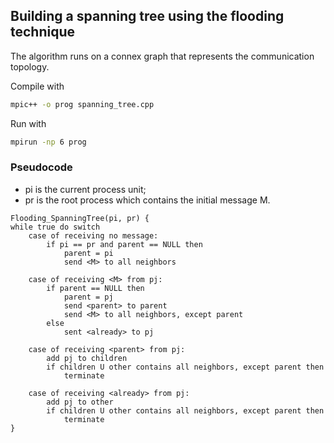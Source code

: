 ## Building a spanning tree using the flooding technique

The algorithm runs on a connex graph that represents the communication topology.

Compile with

```bash
mpic++ -o prog spanning_tree.cpp
```

Run with

```bash
mpirun -np 6 prog
```

### Pseudocode

- pi is the current process unit;
- pr is the root process which contains the initial message M.

```
Flooding_SpanningTree(pi, pr) { 
while true do switch
    case of receiving no message:
        if pi == pr and parent == NULL then
            parent = pi
            send <M> to all neighbors

    case of receiving <M> from pj: 
        if parent == NULL then
            parent = pj
            send <parent> to parent
            send <M> to all neighbors, except parent
        else
            sent <already> to pj
    
    case of receiving <parent> from pj: 
        add pj to children
        if children U other contains all neighbors, except parent then
            terminate
    
    case of receiving <already> from pj: 
        add pj to other
        if children U other contains all neighbors, except parent then
            terminate
}
```
